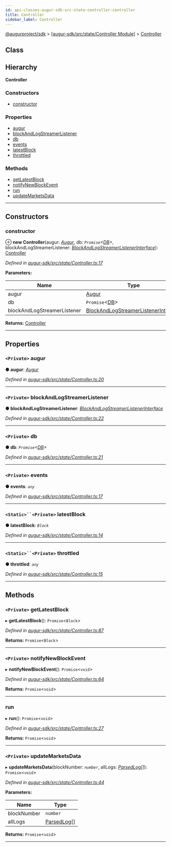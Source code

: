 ```yaml
---
id: api-classes-augur-sdk-src-state-controller-controller
title: Controller
sidebar_label: Controller
---
```


[@augurproject/sdk](api-readme.md) > [[augur-sdk/src/state/Controller Module]](api-modules-augur-sdk-src-state-controller-module.md) > [Controller](api-classes-augur-sdk-src-state-controller-controller.md)

## Class

## Hierarchy

**Controller**

### Constructors

* [constructor](api-classes-augur-sdk-src-state-controller-controller.md#constructor)

### Properties

* [augur](api-classes-augur-sdk-src-state-controller-controller.md#augur)
* [blockAndLogStreamerListener](api-classes-augur-sdk-src-state-controller-controller.md#blockandlogstreamerlistener)
* [db](api-classes-augur-sdk-src-state-controller-controller.md#db)
* [events](api-classes-augur-sdk-src-state-controller-controller.md#events)
* [latestBlock](api-classes-augur-sdk-src-state-controller-controller.md#latestblock)
* [throttled](api-classes-augur-sdk-src-state-controller-controller.md#throttled)

### Methods

* [getLatestBlock](api-classes-augur-sdk-src-state-controller-controller.md#getlatestblock)
* [notifyNewBlockEvent](api-classes-augur-sdk-src-state-controller-controller.md#notifynewblockevent)
* [run](api-classes-augur-sdk-src-state-controller-controller.md#run)
* [updateMarketsData](api-classes-augur-sdk-src-state-controller-controller.md#updatemarketsdata)

---

## Constructors

<a id="constructor"></a>

###  constructor

⊕ **new Controller**(augur: *[Augur](api-classes-augur-sdk-src-augur-augur.md)*, db: *`Promise`<[DB](api-classes-augur-sdk-src-state-db-db-db.md)>*, blockAndLogStreamerListener: *[BlockAndLogStreamerListenerInterface](api-interfaces-augur-sdk-src-state-db-blockandlogstreamerlistener-blockandlogstreamerlistenerinterface.md)*): [Controller](api-classes-augur-sdk-src-state-controller-controller.md)

*Defined in [augur-sdk/src/state/Controller.ts:17](https://github.com/AugurProject/augur/blob/1e1466f1d3/packages/augur-sdk/src/state/Controller.ts#L17)*

**Parameters:**

| Name | Type |
| ------ | ------ |
| augur | [Augur](api-classes-augur-sdk-src-augur-augur.md) |
| db | `Promise`<[DB](api-classes-augur-sdk-src-state-db-db-db.md)> |
| blockAndLogStreamerListener | [BlockAndLogStreamerListenerInterface](api-interfaces-augur-sdk-src-state-db-blockandlogstreamerlistener-blockandlogstreamerlistenerinterface.md) |

**Returns:** [Controller](api-classes-augur-sdk-src-state-controller-controller.md)

___

## Properties

<a id="augur"></a>

### `<Private>` augur

**● augur**: *[Augur](api-classes-augur-sdk-src-augur-augur.md)*

*Defined in [augur-sdk/src/state/Controller.ts:20](https://github.com/AugurProject/augur/blob/1e1466f1d3/packages/augur-sdk/src/state/Controller.ts#L20)*

___
<a id="blockandlogstreamerlistener"></a>

### `<Private>` blockAndLogStreamerListener

**● blockAndLogStreamerListener**: *[BlockAndLogStreamerListenerInterface](api-interfaces-augur-sdk-src-state-db-blockandlogstreamerlistener-blockandlogstreamerlistenerinterface.md)*

*Defined in [augur-sdk/src/state/Controller.ts:22](https://github.com/AugurProject/augur/blob/1e1466f1d3/packages/augur-sdk/src/state/Controller.ts#L22)*

___
<a id="db"></a>

### `<Private>` db

**● db**: *`Promise`<[DB](api-classes-augur-sdk-src-state-db-db-db.md)>*

*Defined in [augur-sdk/src/state/Controller.ts:21](https://github.com/AugurProject/augur/blob/1e1466f1d3/packages/augur-sdk/src/state/Controller.ts#L21)*

___
<a id="events"></a>

### `<Private>` events

**● events**: *`any`*

*Defined in [augur-sdk/src/state/Controller.ts:17](https://github.com/AugurProject/augur/blob/1e1466f1d3/packages/augur-sdk/src/state/Controller.ts#L17)*

___
<a id="latestblock"></a>

### `<Static>``<Private>` latestBlock

**● latestBlock**: *`Block`*

*Defined in [augur-sdk/src/state/Controller.ts:14](https://github.com/AugurProject/augur/blob/1e1466f1d3/packages/augur-sdk/src/state/Controller.ts#L14)*

___
<a id="throttled"></a>

### `<Static>``<Private>` throttled

**● throttled**: *`any`*

*Defined in [augur-sdk/src/state/Controller.ts:15](https://github.com/AugurProject/augur/blob/1e1466f1d3/packages/augur-sdk/src/state/Controller.ts#L15)*

___

## Methods

<a id="getlatestblock"></a>

### `<Private>` getLatestBlock

▸ **getLatestBlock**(): `Promise`<`Block`>

*Defined in [augur-sdk/src/state/Controller.ts:87](https://github.com/AugurProject/augur/blob/1e1466f1d3/packages/augur-sdk/src/state/Controller.ts#L87)*

**Returns:** `Promise`<`Block`>

___
<a id="notifynewblockevent"></a>

### `<Private>` notifyNewBlockEvent

▸ **notifyNewBlockEvent**(): `Promise`<`void`>

*Defined in [augur-sdk/src/state/Controller.ts:64](https://github.com/AugurProject/augur/blob/1e1466f1d3/packages/augur-sdk/src/state/Controller.ts#L64)*

**Returns:** `Promise`<`void`>

___
<a id="run"></a>

###  run

▸ **run**(): `Promise`<`void`>

*Defined in [augur-sdk/src/state/Controller.ts:27](https://github.com/AugurProject/augur/blob/1e1466f1d3/packages/augur-sdk/src/state/Controller.ts#L27)*

**Returns:** `Promise`<`void`>

___
<a id="updatemarketsdata"></a>

### `<Private>` updateMarketsData

▸ **updateMarketsData**(blockNumber: *`number`*, allLogs: *[ParsedLog](api-interfaces-augur-types-types-logs-parsedlog.md)[]*): `Promise`<`void`>

*Defined in [augur-sdk/src/state/Controller.ts:44](https://github.com/AugurProject/augur/blob/1e1466f1d3/packages/augur-sdk/src/state/Controller.ts#L44)*

**Parameters:**

| Name | Type |
| ------ | ------ |
| blockNumber | `number` |
| allLogs | [ParsedLog](api-interfaces-augur-types-types-logs-parsedlog.md)[] |

**Returns:** `Promise`<`void`>

___

